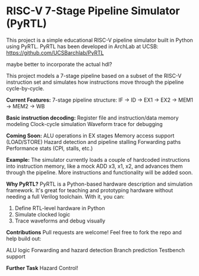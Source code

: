 # RISC-V 7-Stage Pipeline Simulator (PyRTL)
This project is a simple educational RISC-V pipeline simulator built in Python using PyRTL. PyRTL has been developed in ArchLab at UCSB: 
https://github.com/UCSBarchlab/PyRTL

maybe better to incorporate the actual hdl?

This project models a 7-stage pipeline based on a subset of the RISC-V instruction set and simulates how instructions move through the pipeline cycle-by-cycle.

**Current Features:** 7-stage pipeline structure:
IF → ID → EX1 → EX2 → MEM1 → MEM2 → WB

**Basic instruction decoding:**
Register file and instruction/data memory modeling
Clock-cycle simulation
Waveform trace for debugging

**Coming Soon:**
ALU operations in EX stages
Memory access support (LOAD/STORE)
Hazard detection and pipeline stalling
Forwarding paths
Performance stats (CPI, stalls, etc.)

**Example:**
The simulator currently loads a couple of hardcoded instructions into instruction memory, like a mock ADD x3, x1, x2, and advances them through the pipeline. More instructions and functionality will be added soon.

**Why PyRTL?**
PyRTL is a Python-based hardware description and simulation framework. It's great for teaching and prototyping hardware without needing a full Verilog toolchain. With it, you can:
1. Define RTL-level hardware in Python
2. Simulate clocked logic
3. Trace waveforms and debug visually

**Contributions**
Pull requests are welcome! Feel free to fork the repo and help build out:

ALU logic
Forwarding and hazard detection
Branch prediction
Testbench support


**Further Task**
Hazard Control! 
